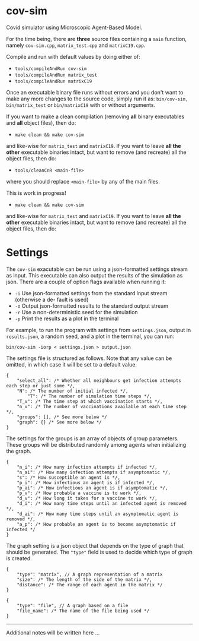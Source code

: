 # cov-sim
Covid simulator using Microscopic Agent-Based Model.

For the time being, there are **three** source files containing a `main` function, namely `cov-sim.cpp`, `matrix_test.cpp` and `matrixC19.cpp`.

Compile and run with default values by doing either of:

- `tools/compileAndRun cov-sim`
- `tools/compileAndRun matrix_test`
- `tools/compileAndRun matrixC19`

Once an executable binary file runs without errors and you don't want to make any more changes to the source code, simply run it as: `bin/cov-sim,` `bin/matrix_test` or `bin/matrixC19` with or without arguments.

If you want to make a clean compilation (removing **all** binary executables and **all** object files), then do:

- `make clean && make cov-sim`

and like-wise for `matrix_test` and `matrixC19`.
If you want to leave **all the other** executable binaries intact, but want to remove (and recreate) all the object files, then do:

- `tools/cleanCnR <main-file>`

where you should replace `<main-file>` by any of the main files.

This is work in progress!

- `make clean && make cov-sim`

and like-wise for `matrix_test` and `matrixC19`.
If you want to leave **all the other** executable binaries intact, but want to remove (and recreate) all the object files, then do:

# Settings

The `cov-sim` exacutable can be run using a json-formatted settings stream as input. This executable can also output the results of the simulation as json. There are a couple of option flags available when running it:

- `-i` Use json-formatted settings from the standard input stream (otherwise a de- fault is used)
- `-o` Output json-formatted results to the standard output stream
- `-r` Use a non-deterministic seed for the simulation
- `-p` Print the results as a plot in the terminal

For example, to run the program with settings from `settings.json`, output in `results.json`, a random seed, and a plot in the terminal, you can run:

`bin/cov-sim -iorp < settings.json > output.json`

The settings file is structured as follows. Note that any value can be omitted, in which case it will be set to a default value.

```
{
	"select_all": /* Whether all neighbours get infection attempts each step or just some */,
	"N": /* The number of initial infected */,
    	"T": /* The number of simulation time steps */,
	"T_v": /* The time step at which vaccination starts */,
	"n_v": /* The number of vaccinations available at each time step */,
	"groups": [], /* See more below */
	"graph": {} /* See more below */
}
```

The settings for the groups is an array of objects of group parameters. These groups will be distributed randomly among agents when initializing the graph.

```
{
	"n_i": /* How many infection attempts if infected */,
	"n_ai": /* How many infection attempts if asymptomatic */,
	"s": /* How susceptible an agent is */,
	"p_i": /* How infectious an agent is if infected */,
	"p_ai": /* How infectious an agent is if asymptomatic */,
	"p_v": /* How probable a vaccine is to work */,
	"d_v": /* How long it takes for a vaccine to work */,
	"d_i": /* How many time steps until an infected agent is removed */,
	"d_ai": /* How many time steps until an asymptomatic agent is removed */,
	"a_p": /* How probable an agent is to become asymptomatic if infected */
}
```

The graph setting is a json object that depends on the type of graph that should be generated. The `"type"` field is used to decide which type of graph is created.

```
{
	"type": "matrix", // A graph representation of a matrix
	"size": /* The length of the side of the matrix */,
	"distance": /* The range of each agent in the matrix */
}
```

```
{
	"type": "file", // A graph based on a file
	"file_name": /* The name of the file being used */
}
```

---

Additional notes will be written here ...